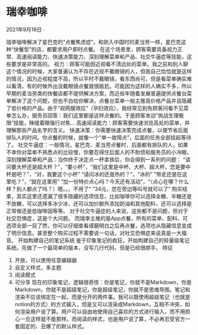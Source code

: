 # 瑞幸咖啡

2021年9月18日  · 

瑞幸咖啡解决了星巴克的“点餐焦虑症”。和刚入中国时的麦当劳一样，星巴克这种“快餐型”的店，都要求用户即时点餐。
在这个场景里，顾客需要具备视力正常、高速阅读能力、快速决策能力、深刻理解菜单和产品、社交牛逼症等技能，这些要求是非常高的。
视力：顾客可能因近视看不清远处的菜单。我之前和别人聊这个情况的时候，大家普遍认为不存在近视不戴眼镜的人，但我自己恰恰就是这样的情况，因为近视程度不高，所以平时不戴眼镜，看东西尚可，但是看菜单确实难以看清，有的时候外出没戴眼镜点餐就很尴尬。可能因为这样的人确实不多，所以早期的麦当劳类的快餐店都不提供解决方案，而近些年随着发展普遍提供点餐台菜单解决了这个问题，但也不白给你解决，点餐台菜单一般主推高价格产品并且隐藏了低价格的产品。由于“视网膜效应”（孕妇效应），我经常见到有顾客问看不见菜单怎么办，服务员回答：我们这里都是这样点餐的。于是顾客发动“挑战生理极限”技能，眯缝着眼强行对焦...
高速阅读能力：顾客需要快速浏览高处的菜单，并理解那些产品名字的含义。
快速决策：你需要快速决策完成点餐，以便节省后面排队人的时间。你点餐的时候，就像一个“单一故障点”，后面的任务全部挂起等待了。
社交牛逼症：一般情况，星巴克、麦当劳点餐时，后面都有排队的人，如果不幸你对菜单不熟悉点的比较慢，你要忍得住后面人的不耐烦和服务员的小冷眼。
深刻理解菜单和产品：当你终于决定点一杯拿铁后，你会得到一系列的问题：
“请问要大杯还是超大杯？”，“要小杯”，“我们这里是中杯、大杯、超大杯，您是要中杯是吧？”，“对，我要这个小杯”
“请问冰的还是热的？”，“冰的”
“带走还是在这里吃？”，“就在这里用”
“加一份特价点心吗？今天还有活动”，“（点心在哪？什么样？别人都点了吗？）嗯。。。不用了”
“34元，您在旁边等叫号就可以了”
购买结束，其实这里还遗漏了很多隐藏的选项信息，比如咖啡你可以选择全糖、半糖还是不放糖，可以选择多冰少冰，还可以加价额外添加奶油和其他配料，还可以选择是正常做还是低咖啡因等等。
对于社交牛逼症的人来说，这些都不是问题，但对于社交恐惧症，这是个大问题。
而瑞幸主推的是App点餐，所有的菜单、配料、可选项全部一目了然，你可以仔细查看琢磨明白之后再点餐，选项也从隐藏信息变成了明示信息。甚至整个购买过程不需要说一句话，对社交恐惧症来说真是一大福音。
开始构建自己的笔记系统
鉴于印象笔记的疯狂，开始构建自己的轻量级笔记系统。先做了一个最简单的版本，没写几行代码，但是已经很顺手。
特征
1. 开放，可以使用任意编辑器
2. 自定义样式，多主题
3. 阅读模式
4. 可分享
现在的印象笔记，逻辑很奇怪：你是笔记，你就不是Markdown，你是Markdown，你就不是超级笔记，你是超级笔记，你就不是思维导图。笔记和渲染不应该绑定在一起，而是分开的两件事。我可以既使用超级笔记（也就是notion的方式）的方式输入，但是又可以渲染成Markdown，互相不冲突，如何渲染用户说了算。用户可以自由地使用自己喜欢的方式进行输入，而不用担心一旦这样就不能那样。而阅读的样式，也是用户说了算，不必再忍受官方一套固定的、丑爆了的默认样式。
